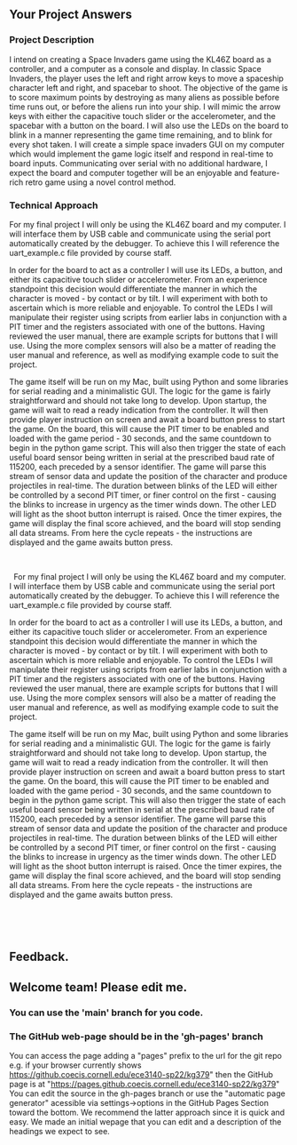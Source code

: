 ## Your Project Answers

### Project Description

I intend on creating a Space Invaders game using the KL46Z board as a controller, and a computer as a console and display. In classic Space Invaders, the player uses the left and right arrow keys to move a spaceship character left and right, and spacebar to shoot. The objective of the game is to score maximum points by destroying as many aliens as possible before time runs out, or before the aliens run into your ship. I will mimic the arrow keys with either the capacitive touch slider or the accelerometer, and the spacebar with a button on the board. I will also use the LEDs on the board to blink in a manner representing the game time remaining, and to blink for every shot taken. I will create a simple space invaders GUI on my computer which would implement the game logic itself and respond in real-time to board inputs. Communicating over serial with no additional hardware, I expect the board and computer together will be an enjoyable and feature-rich retro game using a novel control method. 
### Technical Approach

For my final project I will only be using the KL46Z board and my computer. I will interface them by USB cable and communicate using the serial port automatically created by the debugger. To achieve this I will reference the uart_example.c file provided by course staff.

In order for the board to act as a controller I will use its LEDs, a button, and either its capacitive touch slider or accelerometer. From an experience standpoint this decision would differentiate the manner in which the character is moved - by contact or by tilt. I will experiment with both to ascertain which is more reliable and enjoyable. To control the LEDs I will manipulate their register using scripts from earlier labs in conjunction with a PIT timer and the registers associated with one of the buttons. Having reviewed the user manual, there are example scripts for buttons that I will use. Using the more complex sensors will also be a matter of reading the user manual and reference, as well as modifying example code to suit the project. 

The game itself will be run on my Mac, built using Python and some libraries for serial reading and a minimalistic GUI. The logic for the game is fairly straightforward and should not take long to develop. Upon startup, the game will wait to read a ready indication from the controller. It will then provide player instruction on screen and await a board button press to start the game. On the board, this will cause the PIT timer to be enabled and loaded with the game period - 30 seconds, and the same countdown to begin in the python game script. This will also then trigger the state of each useful board sensor being written in serial at the prescribed baud rate of 115200, each preceded by a sensor identifier. The game will parse this stream of sensor data and update the position of the character and produce projectiles in real-time. The duration between blinks of the LED will either be controlled by a second PIT timer, or finer control on the first - causing the blinks to increase in urgency as the timer winds down. The other LED will light as the shoot button interrupt is raised. Once the timer expires, the game will display the final score achieved, and the board will stop sending all data streams. From here the cycle repeats - the instructions are displayed and the game awaits button press. 

 

 
For my final project I will only be using the KL46Z board and my computer. I will interface them by USB cable and communicate using the serial port automatically created by the debugger. To achieve this I will reference the uart_example.c file provided by course staff.

In order for the board to act as a controller I will use its LEDs, a button, and either its capacitive touch slider or accelerometer. From an experience standpoint this decision would differentiate the manner in which the character is moved - by contact or by tilt. I will experiment with both to ascertain which is more reliable and enjoyable. To control the LEDs I will manipulate their register using scripts from earlier labs in conjunction with a PIT timer and the registers associated with one of the buttons. Having reviewed the user manual, there are example scripts for buttons that I will use. Using the more complex sensors will also be a matter of reading the user manual and reference, as well as modifying example code to suit the project. 

The game itself will be run on my Mac, built using Python and some libraries for serial reading and a minimalistic GUI. The logic for the game is fairly straightforward and should not take long to develop. Upon startup, the game will wait to read a ready indication from the controller. It will then provide player instruction on screen and await a board button press to start the game. On the board, this will cause the PIT timer to be enabled and loaded with the game period - 30 seconds, and the same countdown to begin in the python game script. This will also then trigger the state of each useful board sensor being written in serial at the prescribed baud rate of 115200, each preceded by a sensor identifier. The game will parse this stream of sensor data and update the position of the character and produce projectiles in real-time. The duration between blinks of the LED will either be controlled by a second PIT timer, or finer control on the first - causing the blinks to increase in urgency as the timer winds down. The other LED will light as the shoot button interrupt is raised. Once the timer expires, the game will display the final score achieved, and the board will stop sending all data streams. From here the cycle repeats - the instructions are displayed and the game awaits button press. 

 

 

## Feedback.

## Welcome team! Please edit me.
### You can use the 'main' branch for you code.
### The GitHub web-page should be in the 'gh-pages' branch
You can access the page adding a "pages" prefix to the url for the git repo e.g. if your browser currently shows https://github.coecis.cornell.edu/ece3140-sp22/kg379" then the GitHub page is at "https://pages.github.coecis.cornell.edu/ece3140-sp22/kg379" You can edit the source in the gh-pages branch or use the "automatic page generator" acessible via settings->options in the GitHub Pages Section toward the bottom. We recommend the latter approach since it is quick and easy. We made an initial wepage that you can edit and a description of the headings we expect to see.